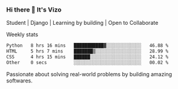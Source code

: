 ### Hi there 👋 It's Vizo

Student | Django | Learning by building | Open to Collaborate

Weekly stats
<!--START_SECTION:waka-->

```txt
Python   8 hrs 16 mins   ███████████▓░░░░░░░░░░░░░   46.88 %
HTML     5 hrs 7 mins    ███████▒░░░░░░░░░░░░░░░░░   28.99 %
CSS      4 hrs 15 mins   ██████░░░░░░░░░░░░░░░░░░░   24.12 %
Other    0 secs          ░░░░░░░░░░░░░░░░░░░░░░░░░   00.02 %
```

<!--END_SECTION:waka-->


Passionate about solving real-world problems by building amazing softwares.
